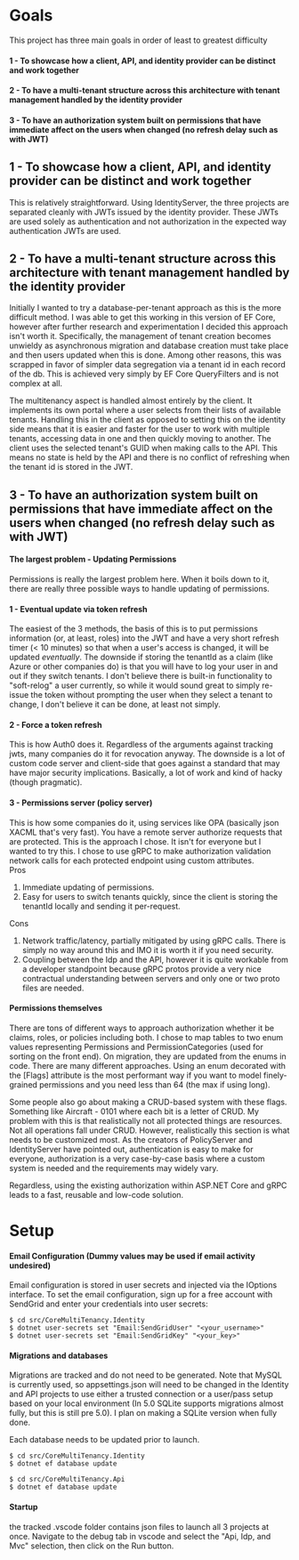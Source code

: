 # Goals
This project has three main goals in order of least to greatest difficulty
#### 1 - To showcase how a client, API, and identity provider can be distinct and work together
#### 2 - To have a multi-tenant structure across this architecture with tenant management handled by the identity provider
#### 3 - To have an authorization system built on permissions that have immediate affect on the users when changed (no refresh delay such as with JWT)

## 1 - To showcase how a client, API, and identity provider can be distinct and work together

This is relatively straightforward. Using IdentityServer, the three projects are separated cleanly with JWTs issued by the identity provider. These JWTs are used solely as authentication and not authorization in the expected way authentication JWTs are used. 

## 2 - To have a multi-tenant structure across this architecture with tenant management handled by the identity provider

Initially I wanted to try a database-per-tenant approach as this is the more difficult method. I was able to get this working in this version of EF Core, however after further research and experimentation I decided this approach isn't worth it. Specifically, the management of tenant creation becomes unwieldy as asynchronous migration and database creation must take place and then users updated when this is done. Among other reasons, this was scrapped in favor of simpler data segregation via a tenant id in each record of the db. This is achieved very simply by EF Core QueryFilters and is not complex at all.

The multitenancy aspect is handled almost entirely by the client. It implements its own portal where a user selects from their lists of available tenants. Handling this in the client as opposed to setting this on the identity side means that it is easier and faster for the user to work with multiple tenants, accessing data in one and then quickly moving to another. The client uses the selected tenant's GUID when making calls to the API. This means no state is held by the API and there is no conflict of refreshing when the tenant id is stored in the JWT.

## 3 - To have an authorization system built on permissions that have immediate affect on the users when changed (no refresh delay such as with JWT)

#### The largest problem - Updating Permissions
Permissions is really the largest problem here. When it boils down to it, there are really three possible ways to handle updating of permissions.
#### 1 - Eventual update via token refresh
The easiest of the 3 methods, the basis of this is to put permissions information (or, at least, roles) into the JWT and have a very short refresh timer (< 10 minutes) so that when a user's access is changed, it will be updated *eventually*. The downside if storing the tenantId as a claim (like Azure or other companies do) is that you will have to log your user in and out if they switch tenants. I don't believe there is built-in
functionality to "soft-relog" a user currently, so while it would sound great to simply re-issue the token without prompting the user when they select a tenant to change, I don't believe it can be done, at least not simply.
#### 2 - Force a token refresh
This is how Auth0 does it. Regardless of the arguments against tracking jwts, many companies do it for revocation anyway. The downside is a lot of custom code server and client-side that goes against a standard that may have major security implications. Basically, a lot of work and kind of hacky (though pragmatic).
#### 3 - Permissions server (policy server)
This is how some companies do it, using services like OPA (basically json XACML that's very fast). You have a remote server authorize requests that are protected. This is the approach I chose. It isn't for everyone but I wanted to try this. I chose to use gRPC to make authorization validation network calls for each protected endpoint using custom attributes.<br>
Pros<br>
1. Immediate updating of permissions.
2. Easy for users to switch tenants quickly, since the client is storing the tenantId locally and sending it per-request.<br>


Cons<br>
1. Network traffic/latency, partially mitigated by using gRPC calls. There is simply no way around this and IMO it is worth it if you need security.
2. Coupling between the Idp and the API, however it is quite workable from a developer standpoint because gRPC protos provide a very nice contractual understanding between servers and only one or two proto files are needed.

#### Permissions themselves
There are tons of different ways to approach authorization whether it be claims, roles, or policies including both. I chose to map tables to two enum values representing Permissions and PermissionCategories (used for sorting on the front end). On migration, they are updated from the enums in code. There are many different approaches. Using an enum decorated with the [Flags] attribute is the most performant way if you want to model finely-grained permissions and you need less than 64 (the max if using long).

Some people also go about making a CRUD-based system with these flags. Something like Aircraft - 0101 where each bit is a letter of CRUD. My problem with this is that realistically not all protected things are resources. Not all operations fall under CRUD. However, realistically this section is what needs to be customized most. As the creators of PolicyServer and IdentityServer have pointed out, authentication is easy to make for everyone, authorization is a very case-by-case basis where a custom system is needed and the requirements may widely vary. 

Regardless, using the existing authorization within ASP.NET Core and gRPC leads to a fast, reusable and low-code solution.

# Setup
#### Email Configuration (Dummy values may be used if email activity undesired)
Email configuration is stored in user secrets and injected via the IOptions<TOptions> interface.
To set the email configuration, sign up for a free account with SendGrid and enter your credentials into user secrets:
```
$ cd src/CoreMultiTenancy.Identity
$ dotnet user-secrets set "Email:SendGridUser" "<your_username>"
$ dotnet user-secrets set "Email:SendGridKey" "<your_key>"
```
#### Migrations and databases
Migrations are tracked and do not need to be generated. Note that MySQL is currently used, so
appsettings.json will need to be changed in the Identity and API projects to use either a trusted connection
or a user/pass setup based on your local environment (In 5.0 SQLite supports migrations almost fully, but this is still pre 5.0). I plan on making a SQLite version when fully done.

Each database needs to be updated prior to launch.
```
$ cd src/CoreMultiTenancy.Identity
$ dotnet ef database update

$ cd src/CoreMultiTenancy.Api
$ dotnet ef database update
```

#### Startup
the tracked .vscode folder contains json files to launch all 3 projects at once. Navigate to the
debug tab in vscode and select the "Api, Idp, and Mvc" selection, then click on the Run button.
